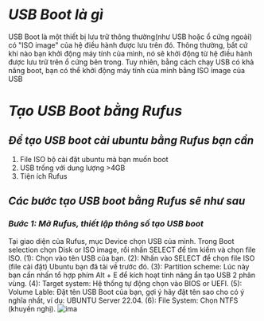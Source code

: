 # ***USB Boot là gì***
USB Boot là một thiết bị lưu trữ thông thường(như USB hoặc ổ cứng ngoài) có "ISO image" của hệ điều hành được lưu trên đó.
Thông thường, bất cứ khi nào bạn khởi động máy tính của mình, nó sẽ khởi động từ hệ điều hành được lưu trữ trên ổ cứng bên trong. Tuy nhiên, bằng cách chạy USB có khả năng boot, bạn có thể khởi động máy tính của mình bằng ISO image của USB
# ***Tạo USB Boot bằng Rufus***
## ***Để tạo USB boot cài ubuntu bằng Rufus bạn cần***
1. File ISO bộ cài đặt ubuntu mà bạn muốn boot
2. USB trống với dung lượng >4GB
3. Tiện ích Rufus

## ***Các bước tạo USB boot bằng Rufus sẽ như sau***
### ***Bước 1: Mở Rufus, thiết lập thông số tạo USB boot***
Tại giao diện của Rufus, mục Device chọn USB của mình. Trong Boot selection chọn Disk or ISO image, rồi nhấn SELECT để tìm kiếm và chọn file ISO.
(1): Chọn vào tên USB của bạn.
(2): Nhấn vào SELECT để chọn file ISO (file cài đặt) Ubuntu bạn đã tải về trước đó.
(3): Partition scheme: Lúc này bạn cần nhấn tổ hợp phím Alt + E để kích hoạt tính năng ẩn tạo USB 2 phân vùng.
(4): Target system: Hệ thống tự động chọn vào BIOS or UEFI.
(5): Volume Lable: Đặt tên USB Boot của bạn, gợi ý hãy đặt tên sao cho có ý nghĩa nhất, ví dụ:  UBUNTU Server 22.04.
(6): File System: Chọn NTFS (khuyến nghị).
![ima](../IMG/1.png)
